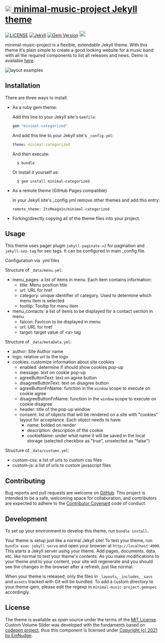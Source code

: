 <h1><a href="https://github.com/ItsMeaga1n/minimal-music-project/"><img src="https://raw.githubusercontent.com/ItsMeaga1n/minimal-music-project/master/assets/img/favicon.ico" height="21" alt="minimal-categorized logo" /> minimal-music-project Jekyll theme </h1></a>

[![LICENSE](https://img.shields.io/badge/license-MIT-lightgrey.svg)](https://raw.githubusercontent.com/itsmeaga1n/minimal-music-project/master/LICENSE.txt)
[![Jekyll](https://img.shields.io/badge/jekyll-%3E%3D%203.9-blue.svg)](https://jekyllrb.com/)
[![Gem Version](https://badge.fury.io/rb/minimal-music-project.svg)](https://badge.fury.io/rb/minimal-music-project)
<a href="https://ko-fi.com/itsmeaga1n">
  <img height="20" src="https://www.ko-fi.com/img/githubbutton_sm.svg"
    alt="Donate (Ko-fi)" />
</a>

minimal-music-project is a flexible, extendable Jekyll theme. With this theme it's plain simple to create a good looking website for a music band with all the required components to list all releases and news. Demo is available [here](https://minimal-music-project.netlify.app/).

![layout examples](https://raw.githubusercontent.com/ItsMeaga1n/minimal-music-project/master/screenshot.png)

## Installation

There are three ways to install:

* As a ruby gem theme:

    Add this line to your Jekyll site's `Gemfile`:

    ```ruby
    gem "minimal-categorized"
    ```

    And add this line to your Jekyll site's `_config.yml`:

    ```yaml
    theme: minimal-categorized
    ```

    And then execute:

        $ bundle

    Or install it yourself as:

        $ gem install minimal-categorized

* As a remote theme (GitHub Pages compatible)
    
    In your Jekyll site's _config.yml remove other themes and add this entry:
    ```
    remote_theme: ItsMeaga1n/minimal-categorized
    ```

* Forking/directly copying all of the theme files into your project.

## Usage
This theme uses pager plugin  `jekyll-paginate-v2` for pagination and `jekyll-seo-tag` for seo tags. It can be configured in main _config file.

Configuration via .yml files

Structure of `_data/menu.yml`:
* menu_pages: a list of items in menu. Each item contains information:
    * title: Menu position title
    * url: URL for href
    * category: unique identifier of category. Used to determine which menu item is selected
    * tooltip: Tooltip for menu item
* menu_contacts: a list of items to be displayed for a contact section in menu
    * faicon: FavIcon to be displayed in menu
    * url: URL for href
    * target: target value of \<a> tag


Structure of `_data/metaData.yml`:
* author: Site Author name
* logo: relative url to the logo
* cookies: customize information about site cookies
    * enabled: determine if should show cookies pop-up
    * message: text on cookie pop-up
    * agreeButtonText: text on agree button
    * disagreeButtonText: text on disagree button
    * agreeButtonFnName: function in the `window` scope to execute on cookie agree
    * disagreeButtonFnName: function in the `window` scope to execute on cookie disagree
    * header: title of the pop-up window
    * consent: list of objects that will be rendered on a site with "cookies" layout for acceptance. Each object needs to have:
        * name: bolded on render
        * description: description of the cookie
        * cookieName: under what name it will be saved in the local storage (selected checkbox as "true", unselected as "false")

Structure of `_data/customs.yml`:
* custom-css: a list of urls to custom css files
* custom-js: a list of urls to custom javascript files

## Contributing

Bug reports and pull requests are welcome on [GitHub](https://github.com/ItsMeaga1n/minimal-music-project). This project is intended to be a safe, welcoming space for collaboration, and contributors are expected to adhere to the [Contributor Covenant](http://contributor-covenant.org) code of conduct.

## Development

To set up your environment to develop this theme, run `bundle install`.

Your theme is setup just like a normal Jekyll site! To test your theme, run `bundle exec jekyll serve` and open your browser at `http://localhost:4000`. This starts a Jekyll server using your theme. Add pages, documents, data, etc. like normal to test your theme's contents. As you make modifications to your theme and to your content, your site will regenerate and you should see the changes in the browser after a refresh, just like normal.

When your theme is released, only the files in `_layouts`, `_includes`, `_sass` and `assets` tracked with Git will be bundled.
To add a custom directory to your theme-gem, please edit the regexp in `minimal-music-project.gemspec` accordingly.

## License

The theme is available as open source under the terms of the [MIT License](https://opensource.org/licenses/MIT).
Custom Volume Slider was developed with the fundaments based on [codepen project](https://codepen.io/EmNudge/pen/rRbLJQ), thus this component is licensed under [Copyright (c) 2021 by EmNudge](https://codepen.io/EmNudge/pen/rRbLJQ).
